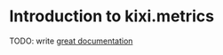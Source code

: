 # Introduction to kixi.metrics

TODO: write [great documentation](http://jacobian.org/writing/what-to-write/)
